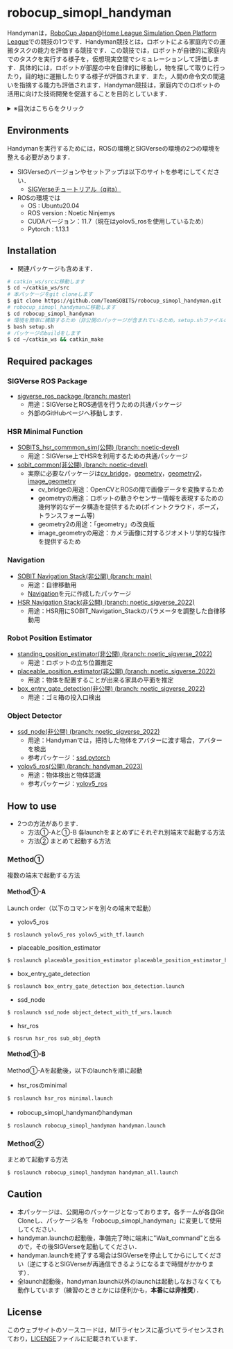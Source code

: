 # robocup_simopl_handyman
Handymanは，[RoboCup Japan](https://www.robocup.or.jp/)@[Home League Simulation Open Platform League](https://www.robocup.or.jp/robocup-athome/s-opl/)での競技の1つです．Handyman競技とは，ロボットによる家庭内での運搬タスクの能力を評価する競技です．この競技では，ロボットが自律的に家庭内でのタスクを実行する様子を，仮想現実空間でシミュレーションして評価します．具体的には，ロボットが部屋の中を自律的に移動し，物を探して取りに行ったり，目的地に運搬したりする様子が評価されます．また，人間の命令文の間違いを指摘する能力も評価されます．Handyman競技は，家庭内でのロボットの活用に向けた技術開発を促進することを目的としています．


<details>
  <summary>※目次はこちらをクリック</summary>

  - [Environments](https://github.com/TeamSOBITS/robocup_simopl_handyman/tree/rcjp_2023#environments)
  - [Installation](https://github.com/TeamSOBITS/robocup_simopl_handyman/tree/rcjp_2023#installation)
  - [Required packages](https://github.com/TeamSOBITS/robocup_simopl_handyman/tree/rcjp_2023#required-packages)
  - [How to use](https://github.com/TeamSOBITS/robocup_simopl_handyman/tree/rcjp_2023#how-to-use)
  - [Caution](https://github.com/TeamSOBITS/robocup_simopl_handyman/tree/rcjp_2023#caution)
  - [License](https://github.com/TeamSOBITS/robocup_simopl_handyman/tree/rcjp_2023#license)

</details>

## Environments
Handymanを実行するためには，ROSの環境とSIGVerseの環境の2つの環境を整える必要があります．
- SIGVerseのバージョンやセットアップは以下のサイトを参考にしてください．
    - [SIGVerseチュートリアル（qiita）](https://qiita.com/siera_robot/items/e28d1ebc81cd26b5f237)
- ROSの環境では
    - OS : Ubuntu20.04
    - ROS version : Noetic Ninjemys
    - CUDAバージョン：11.7（現在はyolov5_rosを使用しているため）
    - Pytorch : 1.13.1


## Installation
- 関連パッケージも含めます．

```bash
# catkin_ws/srcに移動します
$ cd ~/catkin_ws/src
# 本パッケージをgit cloneします
$ git clone https://github.com/TeamSOBITS/robocup_simopl_handyman.git
# robocup_simopl_handymanに移動します
$ cd robocup_simopl_handyman
# 環境を簡単に構築するため（非公開のパッケージが含まれているため，setup.shファイルの中身にパッケージ名は自分のチームで使用している名前に変更する必要があります．）
$ bash setup.sh
# パッケージのbuildをします
$ cd ~/catkin_ws && catkin_make
```

## Required packages

### SIGVerse ROS Package
- [sigverse_ros_package (branch: master)](https://github.com/SIGVerse/sigverse_ros_package)
    - 用途：SIGVerseとROS通信を行うための共通パッケージ
    - 外部のGitHubページへ移動します．

### HSR Minimal Function
- [SOBITS_hsr_commmon_sim(公開) (branch: noetic-devel)](https://github.com/TeamSOBITS/SOBITS_hsr_common_sim)
    - 用途：SIGVerse上でHSRを利用するための共通パッケージ
- [sobit_common(非公開)  (branch: noetic-devel)](https://github.com/TeamSOBITS/sobit_common)
    - 実際に必要なパッケージは[cv_bridge](http://wiki.ros.org/cv_bridge)，[geometry](http://wiki.ros.org/geometry)，[geometry2](http://wiki.ros.org/geometry2)，[image_geometry](http://wiki.ros.org/image_geometry)
        - cv_bridgeの用途：OpenCVとROSの間で画像データを変換するため
        - geometryの用途：ロボットの動きやセンサー情報を表現するための幾何学的なデータ構造を提供するため(ポイントクラウド，ポーズ，トランスフォーム等)
        - geometry2の用途：「geometry」の改良版
        - image_geometryの用途：カメラ画像に対するジオメトリ学的な操作を提供するため

### Navigation
- [SOBIT Navigation Stack(非公開)  (branch: main)](https://github.com/TeamSOBITS/sobit_navigation_stack)
    - 用途：自律移動用
    - [Navigation](http://wiki.ros.org/navigation)を元に作成したパッケージ
- [HSR Navigation Stack(非公開)  (branch: noetic_sigverse_2022)](https://github.com/TeamSOBITS/hsr_navigation_stack/tree/noetic_sigverse_2022)
    - 用途：HSR用にSOBIT_Navigation_Stackのパラメータを調整した自律移動用

### Robot Position Estimator
- [standing_position_estimator(非公開)  (branch: noetic_sigverse_2022)](https://github.com/TeamSOBITS/standing_position_estimator/tree/noetic_sigverse_2022)
    - 用途：ロボットの立ち位置推定
- [placeable_position_estimator(非公開)  (branch: noetic_sigverse_2022)](https://github.com/TeamSOBITS/placeable_position_estimator/tree/noetic_sigverse_2022)
    - 用途：物体を配置することが出来る家具の平面を推定
- [box_entry_gate_detection(非公開)  (branch: noetic_sigverse_2022)](https://github.com/TeamSOBITS/box_entry_gate_detection/tree/noetic_sigverse_2022)
    - 用途：ゴミ箱の投入口検出

### Object Detector
- [ssd_node(非公開)  (branch: noetic_sigverse_2022)](https://github.com/TeamSOBITS/ssd_node/tree/noetic_sigverse_2022)
    - 用途：Handymanでは，把持した物体をアバターに渡す場合，アバターを検出
    - 参考パッケージ：[ssd.pytorch](https://github.com/amdegroot/ssd.pytorch)
- [yolov5_ros(公開)  (branch: handyman_2023)](https://github.com/TeamSOBITS/yolov5_ros/tree/handyman_2023)
    - 用途：物体検出と物体認識
    - 参考パッケージ：[yolov5_ros](https://github.com/mats-robotics/yolov5_ros)


## How to use
- 2つの方法があります．
    - 方法①-Aと①-B 各launchをまとめずにそれぞれ別端末で起動する方法
    - 方法② まとめて起動する方法

### Method①
複数の端末で起動する方法

#### Method①-A
Launch order（以下のコマンドを別々の端末で起動）

- yolov5_ros
```bash
$ roslaunch yolov5_ros yolov5_with_tf.launch
```
- placeable_position_estimator
```bash
$ roslaunch placeable_position_estimator placeable_position_estimator_hsr.launch
```
- box_entry_gate_detection
```bash
$ roslaunch box_entry_gate_detection box_detection.launch
```
- ssd_node
```bash
$ roslaunch ssd_node object_detect_with_tf_wrs.launch
```
- hsr_ros
```bash
$ rosrun hsr_ros sub_obj_depth
```

#### Method①-B
Method①-Aを起動後，以下のlaunchを順に起動
- hsr_rosのminimal
```bash
$ roslaunch hsr_ros minimal.launch
```
- robocup_simopl_handymanのhandyman
```bash
$ roslaunch robocup_simopl_handyman handyman.launch
```

### Method②
まとめて起動する方法
```bash
$ roslaunch robocup_simopl_handyman handyman_all.launch
```

## Caution
- 本パッケージは、公開用のパッケージとなっております。各チームが各自Git Cloneし、パッケージ名を「robocup_simopl_handyman」に変更して使用してください．
- handyman.launchの起動後，準備完了時に端末に"Wait_command"と出るので，その後SIGVerseを起動してください．
- handyman.launchを終了する場合はSIGVerseを停止してからにしてください（逆にするとSIGVerseが再通信できるようになるまで時間がかかります）．
- 全launch起動後，handyman.launch以外のlaunchは起動しなおさなくても動作しています（練習のときとかには便利かも，**本番には非推奨**）．

## License
このウェブサイトのソースコードは，MITライセンスに基づいてライセンスされており，[LICENSE](https://github.com/TeamSOBITS/SOBITS_robocup_simopl_handyman/blob/noetic-devel/LISENCE)ファイルに記載されています．
